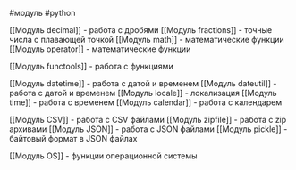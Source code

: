 #модуль #python 

[[Модуль decimal]] - работа с дробями
[[Модуль fractions]] - точные числа с плавающей точкой
[[Модуль math]] - математические функции
[[Модуль operator]] - математические функции

[[Модуль funсtools]] - работа с функциями

[[Модуль datetime]] - работа с датой и временем
[[Модуль dateutil]] - работа с датой и временем
[[Модуль locale]] - локализация
[[Модуль time]] - работа с временем
[[Модуль calendar]] - работа с календарем

[[Модуль CSV]] - работа с CSV файлами
[[Модуль zipfile]] - работа с zip архивами
[[Модуль JSON]] - работа с JSON файлами
[[Модуль pickle]] - байтовый формат в JSON файлах

[[Модуль OS]] - функции операционной системы


